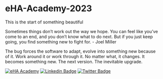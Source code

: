 # eHA-Academy-2023
This is the start of something beautiful

Sometimes things don’t work out the way we hope. You can feel like you’ve come to an end, and you don’t know what to do next. But if you just keep going, you find something new to fight for.
    - Joel Miller

The bug forces the software to adapt, evolve into something new because of it. Work around it or work through it. No matter what, it changes. It becomes something new. The next version. The inevitable upgrade.

[![eHA Academy](https://img.shields.io/badge/eHA%20Academy-%234285f4?style=for-the-badge&logo=https://academy.ehealthafrica.org/assets/images/logo.svg)](https://academy.ehealthafrica.org) [![Linkedin Badge](https://img.shields.io/badge/-elijah%20ishaku-blue?style=for-the-badge&logo=Linkedin&logoColor=white&link=https://www.linkedin.com/in/elijahishaku)](https://www.linkedin.com/in/elijahishaku) [![Twitter Badge](https://img.shields.io/badge/-@iElibazz-1ca0f1?style=for-the-badge&logo=twitter&logoColor=white&link=https://twitter.com/iElibazz)](https://twitter.com/iElibazz)